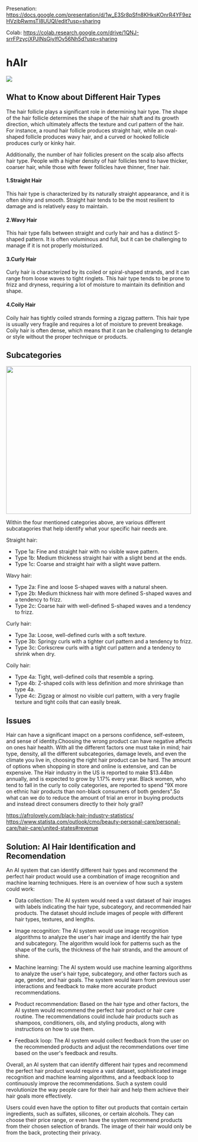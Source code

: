 Presenation: https://docs.google.com/presentation/d/1w_E3Sr8pSfn8KHksKOnrR4YF9ezHVzibRwmsTI8UUQI/edit?usp=sharing

Colab: https://colab.research.google.com/drive/1QNJ-srrFPzycjXPJINsGiyIfOv56Nh5d?usp=sharing

# hAIr
<img src = "https://www.cutegirlshairstyles.com/wp-content/uploads/2020/04/Hairtype_thumbnail.png">

## What to Know about Different Hair Types
The hair follicle plays a significant role in determining hair type. The shape of the hair follicle determines the shape of the hair shaft and its growth direction, which ultimately affects the texture and curl pattern of the hair. For instance, a round hair follicle produces straight hair, while an oval-shaped follicle produces wavy hair, and a curved or hooked follicle produces curly or kinky hair.

Additionally, the number of hair follicles present on the scalp also affects hair type. People with a higher density of hair follicles tend to have thicker, coarser hair, while those with fewer follicles have thinner, finer hair.

#### 1.Straight Hair 
This hair type is characterized by its naturally straight appearance, and it is often shiny and smooth. Straight hair tends to be the most resilient to damage and is relatively easy to maintain.
#### 2.Wavy Hair 
This hair type falls between straight and curly hair and has a distinct S-shaped pattern. It is often voluminous and full, but it can be challenging to manage if it is not properly moisturized.
#### 3.Curly Hair
Curly hair is characterized by its coiled or spiral-shaped strands, and it can range from loose waves to tight ringlets. This hair type tends to be prone to frizz and dryness, requiring a lot of moisture to maintain its definition and shape.
#### 4.Coily Hair
Coily hair has tightly coiled strands forming a zigzag pattern. This hair type is usually very fragile and requires a lot of moisture to prevent breakage. Coily hair is often dense, which means that it can be challenging to detangle or style without the proper technique or products.


## Subcategories

   <img src = "https://i0.wp.com/therighthairstyles.com/wp-content/uploads/2017/07/types-of-hair.jpg?resize=500%2C411&ssl=1"  width="500" height="400"/>
       
 Within the four mentioned categories above, are various different subcatagories that help identify what your specific hair needs are.
 
Straight hair:

  - Type 1a: Fine and straight hair with no visible wave pattern.
  - Type 1b: Medium thickness straight hair with a slight bend at the ends.
  - Type 1c: Coarse and straight hair with a slight wave pattern.
  
Wavy hair:

  - Type 2a: Fine and loose S-shaped waves with a natural sheen.
  - Type 2b: Medium thickness hair with more defined S-shaped waves and a tendency to frizz.
  - Type 2c: Coarse hair with well-defined S-shaped waves and a tendency to frizz.
  
Curly hair:

  - Type 3a: Loose, well-defined curls with a soft texture.
  - Type 3b: Springy curls with a tighter curl pattern and a tendency to frizz.
  - Type 3c: Corkscrew curls with a tight curl pattern and a tendency to shrink when dry.
  
Coily hair:

  - Type 4a: Tight, well-defined coils that resemble a spring.
  - Type 4b: Z-shaped coils with less definition and more shrinkage than type 4a.
  - Type 4c: Zigzag or almost no visible curl pattern, with a very fragile texture and tight coils that can easily break.
  
  ## Issues 
  
 Hair can have a significant imapct on a persons confidence, self-esteem, and sense of identity.Choosing the wrong product can have negative affects on ones hair health. With all the different factors one must take in mind; hair type, density, all the different subcategories, damage levels, and even the climate you live in, choosing the right hair product can be hard. The amount of options when shopping in store and online is extensive, and can be expensive. The Hair industry in the US is reported to make $13.44bn annually, and is expected to grow by 1.17% every year. Black women, who tend to fall in the curly to coily categories, are reported to spend "9X more on ethnic hair products than non-black consumers of both genders".So what can we do to reduce the amount of trial an error in buying products and instead direct consumers directly to their holy grail?  
 
 https://afrolovely.com/black-hair-industry-statistics/  
 https://www.statista.com/outlook/cmo/beauty-personal-care/personal-care/hair-care/united-states#revenue
 
 ## Solution: AI Hair Identification and Recomendation
 
 An AI system that can identify different hair types and recommend the perfect hair product would use a combination of image recognition and machine learning techniques. Here is an overview of how such a system could work:

- Data collection: The AI system would need a vast dataset of hair images with labels indicating the hair type, subcategory, and recommended hair products. 
          The  dataset should include images of people with different hair types, textures, and lengths.

 - Image recognition: The AI system would use image recognition algorithms to analyze the user's hair image and identify the hair type and subcategory. The              algorithm would look for patterns such as the shape of the curls, the thickness of the hair strands, and the amount of shine.

 - Machine learning: The AI system would use machine learning algorithms to analyze the user's hair type, subcategory, and other factors such as age, gender, and         hair goals. The system would learn from previous user interactions and feedback to make more accurate product recommendations.

 - Product recommendation: Based on the hair type and other factors, the AI system would recommend the perfect hair product or hair care routine. The                     recommendations could include hair products such as shampoos, conditioners, oils, and styling products, along with instructions on how to use them.

 - Feedback loop: The AI system would collect feedback from the user on the recommended products and adjust the recommendations over time based on the user's             feedback and results.

Overall, an AI system that can identify different hair types and recommend the perfect hair product would require a vast dataset, sophisticated image recognition and machine learning algorithms, and a feedback loop to continuously improve the recommendations. Such a system could revolutionize the way people care for their hair and help them achieve their hair goals more effectively. 

Users could even have the option to filter out products that contain certain ingredients, such as sulfates, silicones, or certain alcohols. They can choose their price range, or even have the system recommend products from their chosen selection of brands.
The image of their hair would only be from the back, protecting their privacy. 
 
